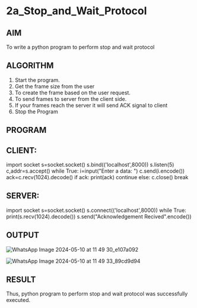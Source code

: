 # 2a_Stop_and_Wait_Protocol
## AIM 
To write a python program to perform stop and wait protocol
## ALGORITHM
1. Start the program.
2. Get the frame size from the user
3. To create the frame based on the user request.
4. To send frames to server from the client side.
5. If your frames reach the server it will send ACK signal to client
6. Stop the Program
## PROGRAM
## CLIENT:

import socket
s=socket.socket()
s.bind(('localhost',8000))
s.listen(5)
c,addr=s.accept()
while True:
    i=input("Enter a data: ")
    c.send(i.encode())
    ack=c.recv(1024).decode()
    if ack:
        print(ack)
        continue
    else:
        c.close()
        break

## SERVER:

import socket
s=socket.socket()
s.connect(('localhost',8000))
while True:
    print(s.recv(1024).decode())
    s.send("Acknowledgement Recived".encode())


## OUTPUT
![WhatsApp Image 2024-05-10 at 11 49 30_e107a092](https://github.com/srrihaari/2a_Stop_and_Wait_Protocol/assets/145550674/1f0c9b37-15d7-4e26-8cec-f672c25b705d)

![WhatsApp Image 2024-05-10 at 11 49 33_89cd9d94](https://github.com/srrihaari/2a_Stop_and_Wait_Protocol/assets/145550674/1fcea408-ec63-47f9-91ef-75cf450339fc)


## RESULT
Thus, python program to perform stop and wait protocol was successfully executed.
